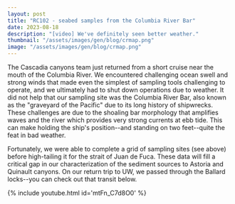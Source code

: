 ```yaml
---
layout: post
title: "RC102 - seabed samples from the Columbia River Bar"
date: 2023-08-18
description: "[video] We've definitely seen better weather."
thumbnail: "/assets/images/gen/blog/crmap.png"
image: "/assets/images/gen/blog/crmap.png"
---
```


The Cascadia canyons team just returned from a short cruise near the mouth of the Columbia River. We encountered challenging ocean swell and strong winds that made even the simplest of sampling tools challenging to operate, and we ultimately had to shut down operations due to weather. It did not help that our sampling site was the Columbia River Bar, also known as the "graveyard of the Pacific" due to its long history of shipwrecks. These challenges are due to the shoaling bar morphology that amplifies waves and the river which provides very strong currents at ebb tide. This can make holding the ship's position--and standing on two feet--quite the feat in bad weather.

Fortunately, we were able to complete a grid of sampling sites (see above) before high-tailing it for the strait of Juan de Fuca. These data will fill a critical gap in our characterization of the sediment sources to Astoria and Quinault canyons. On our return trip to UW, we passed through the Ballard locks--you can check out that transit below.

{% include youtube.html id='mtFn_C7d8O0' %}